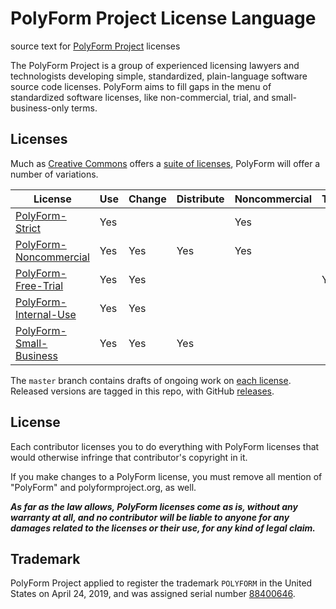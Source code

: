 # PolyForm Project License Language

source text for [PolyForm Project](https://polyformproject.org) licenses

The PolyForm Project is a group of experienced licensing lawyers and technologists developing simple, standardized, plain-language software source code licenses.  PolyForm aims to fill gaps in the menu of standardized software licenses, like non-commercial, trial, and small-business-only terms.

## Licenses

Much as [Creative Commons](https://creativecommons.org) offers a [suite of licenses](https://creativecommons.org/licenses/#licenses), PolyForm will offer a number of variations.

| License                   | Use | Change | Distribute | Noncommercial | Trial | Internal | SMB |
| ------------------------- | --- | ------ | ---------- | ------------- | ----- | -------- | --- |
| [PolyForm-Strict]         | Yes |        |            | Yes           |       |          |     |
| [PolyForm-Noncommercial]  | Yes | Yes    | Yes        | Yes           |       |          |     |
| [PolyForm-Free-Trial]     | Yes | Yes    |            |               | Yes   |          |     |
| [PolyForm-Internal-Use]   | Yes | Yes    |            |               |       | Yes      |     |
| [PolyForm-Small-Business] | Yes | Yes    | Yes        |               |       |          | Yes |

[PolyForm-Strict]: ./PolyForm-Strict.md
[PolyForm-Noncommercial]: ./PolyForm-Noncommercial.md
[PolyForm-Free-Trial]: ./PolyForm-Free-Trial.md
[PolyForm-Internal-Use]: ./PolyForm-Internal-Use.md
[PolyForm-Small-Business]: ./PolyForm-Small-Business.md

The `master` branch contains drafts of ongoing work on [each license](https://polyformproject.org/licenses/). Released versions are tagged in this repo, with GitHub [releases](https://github.com/polyformproject/polyform-licenses/releases).

## License

Each contributor licenses you to do everything with PolyForm licenses that would otherwise infringe that contributor's copyright in it.

If you make changes to a PolyForm license, you must remove all mention of "PolyForm" and polyformproject.org, as well.

***As far as the law allows, PolyForm licenses come as is, without any warranty at all, and no contributor will be liable to anyone for any damages related to the licenses or their use, for any kind of legal claim.***

## Trademark

PolyForm Project applied to register the trademark `POLYFORM` in the United States on April 24, 2019, and was assigned serial number [88400646](https://tsdr.uspto.gov/#caseNumber=88400646&caseType=SERIAL_NO&searchType=statusSearch).
